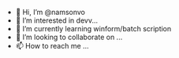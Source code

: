 - 👋 Hi, I’m @namsonvo
- 👀 I’m interested in devv...
- 🌱 I’m currently learning winform/batch scription
- 💞️ I’m looking to collaborate on ...
- 📫 How to reach me ...

<!---
namsonvo/namsonvo is a ✨ special ✨ repository because its `README.md` (this file) appears on your GitHub profile.
You can click the Preview link to take a look at your changes.
--->
